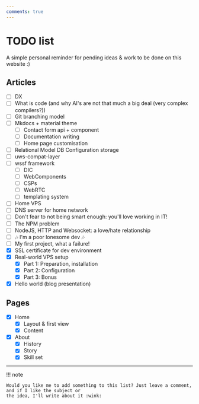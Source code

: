 ```yaml
---
comments: true
---
```


# TODO list

A simple personal reminder for pending ideas & work to be done on this website :)

## Articles

- [ ] DX
- [ ] What is code (and why AI's are not that much a big deal (very complex compilers?))
- [ ] Git branching model
- [ ] Mkdocs + material theme
    * [ ] Contact form api + component
    * [ ] Documentation writing
    * [ ] Home page customisation
- [ ] Relational Model DB Configuration storage
- [ ] uws-compat-layer
- [ ] wssf framework
    * [ ] DIC
    * [ ] WebComponents
    * [ ] CSPs
    * [ ] WebRTC
    * [ ] templating system
- [ ] Home VPS
- [ ] DNS server for home network
- [ ] Don't fear to not being smart enough: you'll love working in IT!
- [ ] The NPM problem
- [ ] NodeJS, HTTP and Websocket: a love/hate relationship
- [ ] 🎶 I'm a poor lonesome dev 🎶
- [ ] My first project, what a failure!
- [x] SSL certificate for dev environment
- [x] Real-world VPS setup
    * [x] Part 1: Preparation, installation
    * [x] Part 2: Configuration
    * [x] Part 3: Bonus
- [x] Hello world (blog presentation)

## Pages

- [x] Home
    * [x] Layout & first view
    * [x] Content
- [x] About
    * [x] History
    * [x] Story
    * [x] Skill set

--------

!!! note 

    Would you like me to add something to this list? Just leave a comment, and if I like the subject or
    the idea, I'll write about it :wink: